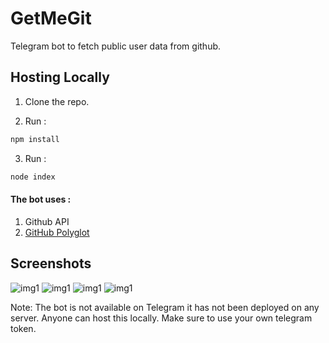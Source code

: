 # GetMeGit
Telegram bot to fetch public user data from github.

## Hosting Locally
1. Clone the repo.

2. Run :
```bash
npm install
```
3. Run :
```bash
node index
```

#### The bot uses :
1. Github API
2. [GitHub Polyglot](https://github.com/IonicaBizau/node-gh-polyglot)

## Screenshots 

![img1](./img/1.jpg)
![img1](./img/2.jpg)
![img1](./img/3.jpg)
![img1](./img/4.jpg)

Note: The bot is not available on Telegram it has not been deployed on any server. Anyone can host this locally. Make sure to use your own telegram token.
